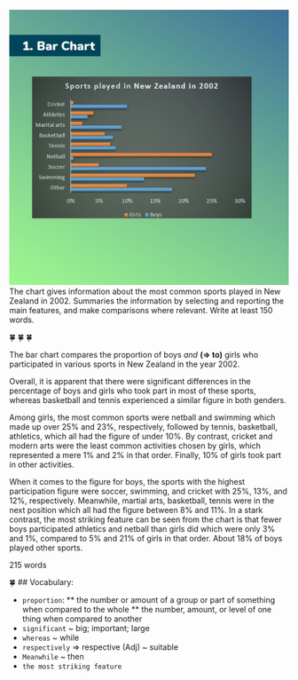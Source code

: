![](https://github.com/josdoaitran/LearningEnglishEverything/blob/master/IELTS/Writing/Tasks1/SimpleBarChart.JPG)
The chart gives information about the most common sports played in New Zealand in 2002. Summaries the information by selecting and reporting the main features, and make comparisons where relevant. Write at least 150 words.

🍀 ️🍀 ️🍀

The bar chart compares the proportion of boys _and_ **(=> to)** girls who participated in various sports in New Zealand in the year 2002.

Overall, it is apparent that there were significant differences in the percentage of boys and girls who took part in most of these sports, whereas basketball and tennis experienced a similar figure in both genders.

Among girls, the most common sports were netball and swimming which made up over 25% and 23%, respectively, followed by tennis, basketball, athletics, which all had the figure of under 10%. By contrast, cricket and modern arts were the least common activities chosen by girls, which represented a mere 1% and 2% in that order. Finally, 10% of girls took part in other activities.

When it comes to the figure for boys, the sports with the highest participation figure were soccer, swimming, and cricket with 25%, 13%, and 12%, respectively. Meanwhile, martial arts, basketball, tennis were in the next position which all had the figure between 8% and 11%. In a stark contrast, the most striking feature can be seen from the chart is that fewer boys participated athletics and netball than girls did which were only 3% and 1%, compared to 5% and 21% of girls in that order. About 18% of boys played other sports.

215 words

🍀 ## Vocabulary:

+ `proportion`:
** the number or amount of a group or part of something when compared to the whole
** the number, amount, or level of one thing when compared to another
+ `significant` ~ big; important; large
+ `whereas` ~ while
+ `respectively` => respective (Adj) ~ suitable
+ `Meanwhile` ~ then
+ `the most striking feature`
